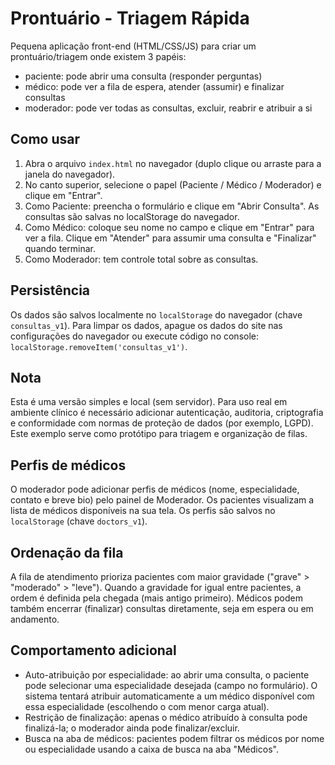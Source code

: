 Prontuário - Triagem Rápida
===========================

Pequena aplicação front-end (HTML/CSS/JS) para criar um prontuário/triagem onde existem 3 papéis:

- paciente: pode abrir uma consulta (responder perguntas)
- médico: pode ver a fila de espera, atender (assumir) e finalizar consultas
- moderador: pode ver todas as consultas, excluir, reabrir e atribuir a si

Como usar
---------

1. Abra o arquivo `index.html` no navegador (duplo clique ou arraste para a janela do navegador).
2. No canto superior, selecione o papel (Paciente / Médico / Moderador) e clique em "Entrar".
3. Como Paciente: preencha o formulário e clique em "Abrir Consulta". As consultas são salvas no localStorage do navegador.
4. Como Médico: coloque seu nome no campo e clique em "Entrar" para ver a fila. Clique em "Atender" para assumir uma consulta e "Finalizar" quando terminar.
5. Como Moderador: tem controle total sobre as consultas.

Persistência
-----------

Os dados são salvos localmente no `localStorage` do navegador (chave `consultas_v1`). Para limpar os dados, apague os dados do site nas configurações do navegador ou execute código no console: `localStorage.removeItem('consultas_v1')`.

Nota
----

Esta é uma versão simples e local (sem servidor). Para uso real em ambiente clínico é necessário adicionar autenticação, auditoria, criptografia e conformidade com normas de proteção de dados (por exemplo, LGPD). Este exemplo serve como protótipo para triagem e organização de filas.

Perfis de médicos
-----------------

O moderador pode adicionar perfis de médicos (nome, especialidade, contato e breve bio) pelo painel de Moderador. Os pacientes visualizam a lista de médicos disponíveis na sua tela. Os perfis são salvos no `localStorage` (chave `doctors_v1`).

Ordenação da fila
-----------------

A fila de atendimento prioriza pacientes com maior gravidade ("grave" > "moderado" > "leve"). Quando a gravidade for igual entre pacientes, a ordem é definida pela chegada (mais antigo primeiro). Médicos podem também encerrar (finalizar) consultas diretamente, seja em espera ou em andamento.

Comportamento adicional
-----------------------

- Auto-atribuição por especialidade: ao abrir uma consulta, o paciente pode selecionar uma especialidade desejada (campo no formulário). O sistema tentará atribuir automaticamente a um médico disponível com essa especialidade (escolhendo o com menor carga atual).
- Restrição de finalização: apenas o médico atribuído à consulta pode finalizá-la; o moderador ainda pode finalizar/excluir.
- Busca na aba de médicos: pacientes podem filtrar os médicos por nome ou especialidade usando a caixa de busca na aba "Médicos".

